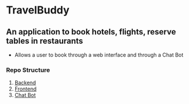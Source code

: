 # TravelBuddy

## An application to book hotels, flights, reserve tables in restaurants
* Allows a user to book through a web interface and through a Chat Bot  

### Repo Structure
1. [Backend](/Backend)
2. [Frontend](/Frontend)
3. [Chat Bot](/Chat%20Bot)
